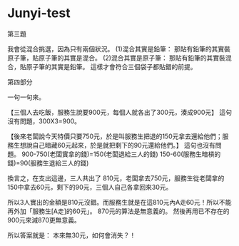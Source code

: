 # Junyi-test

第三題

我會從混合挑選，因為只有兩個狀況。
(1)混合其實是鉛筆：
那貼有鉛筆的其實裝原子筆，貼原子筆的其實是混合。
(2)混合其實是原子筆：
那貼有鉛筆的其實裝混合，貼原子筆的其實是鉛筆。
這樣才會符合三個袋子都貼錯的前提。

第四部分

一句一句來。

【三個人去吃飯，服務生說要900元，每個人就各出了300元，湊成900元】
這句沒有問題，300X3=900。

【後來老闆說今天特價只要750元，於是叫服務生把退的150元拿去還給他們；服務生想說自己暗藏60元起來，於是就把剩下的90元還給他們。】
這句也沒有問題。
900-750(老闆實拿的錢)=150(老闆退給三人的錢)
150-60(服務生暗槓的錢)=90(服務生退給三人的錢)

換言之，在支出這邊，三人共出了 810元，老闆拿去750元，服務生從老闆拿的150中拿去60元，剩下的90元，三個人自己各拿回來30元。

所以3人實出的金額是810元沒錯。而服務生就是在這810元內A走60元！所以不能再外加「服務生[A走]的60元」。
870元的算法是無意義的。
然後再用已不存在的900元來減870更無意義。

所以答案就是：
本來無30元，如何會消失？！ 
